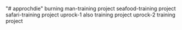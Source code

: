 "# approchdie" 
burning man-training project
seafood-training project
safari-training project
uprock-1 also training project
uprock-2 training project
